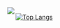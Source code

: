 <a href="https://github.com/anuraghazra/github-readme-stats">
  <img align="left" src="https://github-readme-stats.vercel.app/api?username=takish&count_private=true&show_icons=true" />
</a>
<!--
<a href="https://github.com/anuraghazra/github-readme-stats">
  <img align="left" src="https://github-readme-stats.vercel.app/api/top-langs/?username=takish&count_private=true" />
</a>
-->

[![Top Langs](https://github-readme-stats.vercel.app/api/top-langs/?username=takish&count_private=true&hide=c,html)](https://github.com/anuraghazra/github-readme-stats)

<!--
**takish/takish** is a ✨ _special_ ✨ repository because its `README.md` (this file) appears on your GitHub profile.

Here are some ideas to get you started:

- 🔭 I’m currently working on ...
- 🌱 I’m currently learning ...
- 👯 I’m looking to collaborate on ...
- 🤔 I’m looking for help with ...
- 💬 Ask me about ...
- 📫 How to reach me: ...
- 😄 Pronouns: ...
- ⚡ Fun fact: ...
-->
